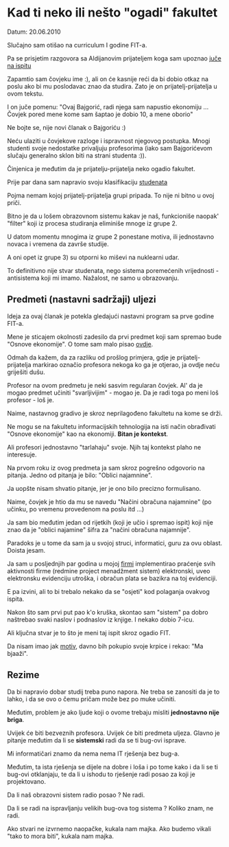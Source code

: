 # Kad ti neko ili nešto "ogadi" fakultet

Datum: 20.06.2010

Slučajno sam otišao na curriculum I godine FIT-a.

Pa se prisjetim razgovora sa Aldijanovim prijateljem koga sam upoznao [juče na ispitu](http://github.com/hernad/blog/blob/master/articles/bajgorologija-ii-polozena.markdown)

Zapamtio sam čovjeku ime :), ali on će kasnije reći da bi dobio otkaz na poslu ako bi mu poslodavac znao da studira. Zato je on prijatelj-prijatelja u ovom tekstu.

I on juče pomenu:  "Ovaj Bajgorić, radi njega sam napustio ekonomiju ... Čovjek pored mene kome sam šaptao je dobio 10, a mene oborio"

Ne bojte se, nije novi članak o Bajgoriću :)

Neću ulaziti u čovjekove razloge i ispravnost njegovog postupka. Mnogi studenti svoje nedostatke privaljuju profesorima (iako sam Bajgorićevom slučaju generalno sklon biti na strani studenta :)).

Činjenica je međutim da je prijatelju-prijatelja neko ogadio fakultet.

Prije par dana sam napravio svoju klasifikaciju [studenata](http://github.com/hernad/blog/blob/master/articles/tri-vrste-studenata-20100618.markdown)

Pojma nemam kojoj prijatelj-prijatelja grupi pripada. To nije ni bitno u ovoj priči. 

Bitno je da u lošem obrazovnom sistemu kakav je naš, funkcioniše  naopak' "filter" koji iz procesa studiranja eliminiše mnoge iz grupe 2.

U datom momentu mnogima iz grupe 2 ponestane motiva, ili jednostavno novaca i vremena da završe studije.

A oni opet iz grupe 3) su otporni ko miševi na nuklearni udar. 

To definitivno nije stvar studenata, nego sistema poremećenih vrijednosti - antisistema koji mi imamo. Nažalost, ne samo u obrazovanju.


## Predmeti (nastavni sadržaji) uljezi


Ideja za ovaj članak je potekla gledajući nastavni program sa prve godine FIT-a.

Mene je sticajem okolnosti zadesilo da prvi predmet koji sam spremao bude "Osnove ekonomije". O tome sam malo pisao [ovdje](http://github.com/hernad/blog/blob/master/articles/uos-koristan-posao-20100614.markdown).

Odmah da kažem, da za razliku od prošlog primjera, gdje je prijatelj-prijatelja markirao označio profesora nekoga ko ga je otjerao, ja ovdje neću griješiti dušu.

Profesor na ovom predmetu je neki sasvim regularan čovjek. Al' da je mogao predmet učiniti "svarljivijim" - mogao je. Da je radi toga po meni loš profesor - loš je.

Naime, nastavnog gradivo je skroz neprilagođeno fakultetu na kome se drži.  

Ne mogu se na fakultetu informacijskih tehnologija na isti način obrađivati "Osnove ekonomije" kao na ekonomiji. **Bitan je kontekst**.

Ali profesori jednostavno "tarlahaju" svoje. Njih taj kontekst plaho ne interesuje.


Na prvom roku iz ovog predmeta ja sam skroz pogrešno odgovorio na pitanja. Jedno od pitanja je bilo: "Oblici najamnine".

Ja uopšte nisam shvatio pitanje, jer je ono bilo precizno formulisano. 

Naime, čovjek je htio da mu se navedu "Načini obračuna najamnine" (po učinku, po vremenu provedenom na poslu itd ...)

Ja sam bio međutim jedan od rijetkih (koji je učio i spremao ispit) koji nije znao da je "oblici najamine" šifra za "načini obračuna najamnije". 

Paradoks je u tome da sam ja u svojoj struci, informatici, guru za ovu oblast. Doista jesam. 

Ja sam u posljednjih par godina u mojoj [firmi](http://www.bring.out.ba)  implementirao praćenje svih aktivnosti firme (redmine project menadžment sistem) elektronski, uveo elektronsku evidenciju utroška, i obračun plata se bazikra na toj evidenciji.

E pa izvini, ali to bi trebalo nekako da se "osjeti" kod polaganja ovakvog ispita.

Nakon što sam prvi put pao k'o kruška, skontao sam "sistem" pa dobro naštrebao svaki naslov i podnaslov iz knjige. I nekako dobio 7-icu.

Ali ključna stvar je to što je meni taj ispit skroz ogadio FIT.

Da nisam imao jak [motiv](http://github.com/hernad/blog/blob/master/articles/odakle-ja-na-fitu-20100616.markdown), davno bih pokupio svoje krpice i rekao: "Ma bjaaži".


## Rezime

Da bi napravio dobar studij treba puno napora. Ne treba se zanositi da je to lahko, i da se ovo o čemu pričam može bez po muke učiniti.

Međutim, problem je ako ljude koji o ovome trebaju misliti **jednostavno nije briga**.

Uvijek će biti bezveznih profesora. Uvijek će biti predmeta uljeza. Glavno je pitanje međutim da li se **sistemski** radi da se ti bug-ovi isprave.

Mi informatičari znamo da nema nema IT rješenja bez bug-a.

Međutim, ta ista rješenja se dijele na dobre i loša i po tome kako i da li se ti bug-ovi otklanjaju, te da li u ishodu to rješenje radi posao za koji je projektovano.

Da li naš obrazovni sistem radio posao ?  Ne radi.

Da li se radi na ispravljanju velikih bug-ova tog sistema ? Koliko znam, ne radi.

Ako stvari ne izvrnemo naopačke, kukala nam majka. Ako budemo vikali "tako to mora biti", kukala nam majka.


